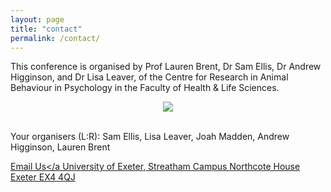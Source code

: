 ```yaml
---
layout: page
title: "contact"
permalink: /contact/
---
```

This conference is organised by Prof Lauren Brent, Dr Sam Ellis, Dr Andrew Higginson, and Dr Lisa Leaver, of the Centre for Research in Animal Behaviour in Psychology in the Faculty of Health & Life Sciences. 


<div style="text-align:center"><img class="image" src="/assets/images/organisers.png" /></div><br/>

<p>Your organisers (L:R): Sam Ellis, Lisa Leaver, Joah Madden, Andrew Higginson, Lauren Brent </p>

<a href="mailto:asabeaster2024@gmail.com" target="_blank">Email Us</a
University of Exeter, 
Streatham Campus
Northcote House
Exeter EX4 4QJ
